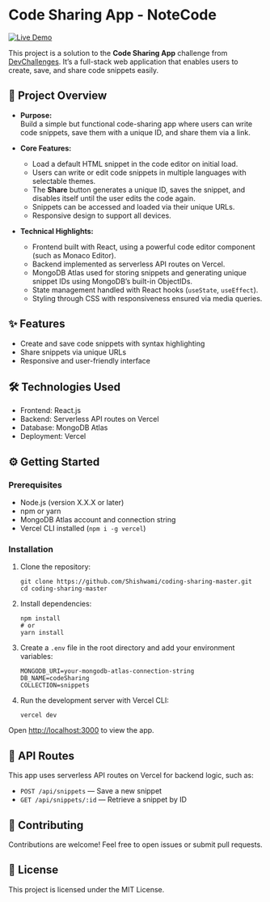 # Code Sharing App - NoteCode

[![Live Demo](https://img.shields.io/badge/Live%20Demo-Click%20Here-brightgreen?style=for-the-badge&logo=vercel)](https://coding-sharing-master.vercel.app/)

This project is a solution to the **Code Sharing App** challenge from [DevChallenges](https://devchallenges.io/challenge/code-shraing-app-note-code). It’s a full-stack web application that enables users to create, save, and share code snippets easily.

## 🚀 Project Overview

- **Purpose:**  
  Build a simple but functional code-sharing app where users can write code snippets, save them with a unique ID, and share them via a link.

- **Core Features:**  
  - Load a default HTML snippet in the code editor on initial load.  
  - Users can write or edit code snippets in multiple languages with selectable themes.  
  - The **Share** button generates a unique ID, saves the snippet, and disables itself until the user edits the code again.  
  - Snippets can be accessed and loaded via their unique URLs.  
  - Responsive design to support all devices.

- **Technical Highlights:**  
  - Frontend built with React, using a powerful code editor component (such as Monaco Editor).  
  - Backend implemented as serverless API routes on Vercel.  
  - MongoDB Atlas used for storing snippets and generating unique snippet IDs using MongoDB’s built-in ObjectIDs.  
  - State management handled with React hooks (`useState`, `useEffect`).  
  - Styling through CSS with responsiveness ensured via media queries.


## ✨ Features

- Create and save code snippets with syntax highlighting  
- Share snippets via unique URLs  
- Responsive and user-friendly interface  

## 🛠️ Technologies Used

- Frontend: React.js  
- Backend: Serverless API routes on Vercel  
- Database: MongoDB Atlas  
- Deployment: Vercel  

## ⚙️ Getting Started

### Prerequisites

- Node.js (version X.X.X or later)  
- npm or yarn  
- MongoDB Atlas account and connection string  
- Vercel CLI installed (`npm i -g vercel`)  

### Installation

1. Clone the repository:

       git clone https://github.com/Shishwami/coding-sharing-master.git
       cd coding-sharing-master

2. Install dependencies:

       npm install
       # or
       yarn install

3. Create a `.env` file in the root directory and add your environment variables:

       MONGODB_URI=your-mongodb-atlas-connection-string
       DB_NAME=codeSharing
       COLLECTION=snippets

4. Run the development server with Vercel CLI:

       vercel dev

Open [http://localhost:3000](http://localhost:3000) to view the app.

## 📡 API Routes

This app uses serverless API routes on Vercel for backend logic, such as:

- `POST /api/snippets` — Save a new snippet  
- `GET /api/snippets/:id` — Retrieve a snippet by ID  

## 🤝 Contributing

Contributions are welcome! Feel free to open issues or submit pull requests.

## 📄 License

This project is licensed under the MIT License.
